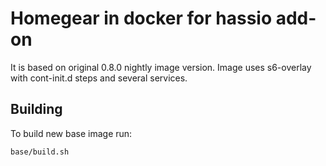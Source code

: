 # Homegear in docker for hassio add-on

It is based on original 0.8.0 nightly image version.
Image uses s6-overlay with cont-init.d steps and several services.

## Building

To build new base image run: 

```bash
base/build.sh
```




